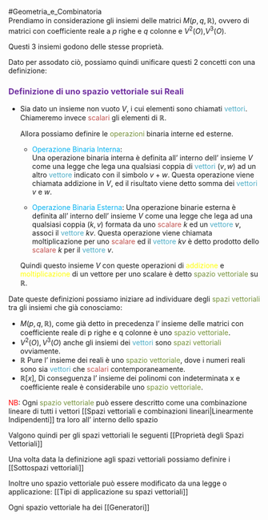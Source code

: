 #Geometria_e_Combinatoria  
Prendiamo in considerazione gli insiemi delle matrici $M(p,q,\mathbb{R})$, ovvero di matrici con coefficiente reale a $p$ righe e $q$ colonne e $V^2(O)$,$V^3(O)$.

Questi 3 insiemi godono delle stesse proprietà.

Dato per assodato ciò, possiamo quindi unificare questi 2 concetti con una definizione:

### <font color="#7030a0">Definizione di uno spazio vettoriale sui Reali</font>

- Sia dato un insieme non vuoto $V$, i cui elementi sono chiamati <font color="#4bacc6">vettori</font>.
  Chiameremo invece <font color="#c0504d">scalari</font> gli elementi di $\mathbb{R}$.
  
  Allora possiamo definire le <font color="#76923c">operazioni</font> binaria interne ed esterne.

  - <font color="#00b0f0">Operazione Binaria Interna</font>:   
   Una operazione binaria interna è definita all’ interno dell’ insieme $V$ come una legge che lega una qualsiasi coppia di <font color="#4bacc6">vettori</font> $(v,w)$ ad un altro <font color="#4bacc6">vettore</font> indicato con il simbolo $v+w$.
   Questa operazione viene chiamata addizione in $V$, ed il risultato viene detto somma dei <font color="#4bacc6">vettori</font> $v$ e $w$.

  - <font color="#00b0f0">Operazione Binaria Esterna</font>:
   Una operazione binarie esterna è definita all’ interno dell’ insieme $V$ come una legge che lega ad una qualsiasi coppia $(k,v)$ formata da uno <font color="#c0504d">scalare</font> $k$ ed un <font color="#4bacc6">vettore</font> $v$, associ il <font color="#4bacc6">vettore</font> $kv$.
   Questa operazione viene chiamata moltiplicazione per uno <font color="#c0504d">scalare</font> ed il <font color="#4bacc6">vettore</font> $kv$ è detto prodotto dello <font color="#c0504d">scalare</font> $k$ per il <font color="#4bacc6">vettore</font> $v$.

  Quindi questo insieme $V$ con queste operazioni di <font color="#ffff00">addizione</font> e <font color="#ffff00">moltiplicazione</font> di un vettore per uno scalare è detto <font color="#76923c">spazio vettoriale</font> su $\mathbb{R}$.


Date queste definizioni possiamo iniziare ad individuare degli <font color="#76923c">spazi vettoriali</font> tra gli insiemi che già conosciamo:

- $M(p,q,\mathbb{R})$, come già detto in precedenza l’ insieme delle matrici con coefficiente reale di p righe e q colonne è uno <font color="#76923c">spazio vettoriale</font>.
- $V^2(O),V^3(O)$ anche gli insiemi dei <font color="#4bacc6">vettori</font> sono <font color="#76923c">spazi vettoriali</font> ovviamente.
- $\mathbb{R}$ Pure l’ insieme dei reali è uno <font color="#76923c">spazio vettoriale</font>, dove i numeri reali sono sia <font color="#4bacc6">vettori</font> che <font color="#c0504d">scalari</font> contemporaneamente.
- $\mathbb{R}[x]$, Di conseguenza l’ insieme dei polinomi con indeterminata x e coefficiente reale è considerabile uno <font color="#76923c">spazio vettoriale</font>.

<font color="#ff0000">NB</font>: Ogni <font color="#76923c">spazio vettoriale</font> può essere descritto come una combinazione lineare di tutti i vettori [[Spazi vettoriali e combinazioni lineari|Linearmente Indipendenti]] tra loro all’ interno dello spazio

Valgono quindi per gli spazi vettoriali le seguenti [[Proprietà degli Spazi Vettoriali]]

Una volta data la definizione agli spazi vettoriali possiamo definire i [[Sottospazi vettoriali]]

Inoltre uno spazio vettoriale può essere modificato da una legge o applicazione: [[Tipi di applicazione su spazi vettoriali]]

Ogni spazio vettoriale ha dei [[Generatori]]